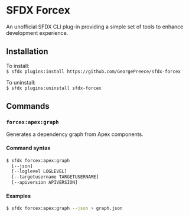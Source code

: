 # SFDX Forcex

An unofficial SFDX CLI plug-in providing a simple set of tools to enhance development experience.

## Installation

To install:  
`$ sfdx plugins:install https://github.com/GeorgePreece/sfdx-forcex`

To uninstall:  
`$ sfdx plugins:uninstall sfdx-forcex`

## Commands

### `forcex:apex:graph`
Generates a dependency graph from Apex components.
#### Command syntax
```bash
$ sfdx forcex:apex:graph 
  [--json]
  [--loglevel LOGLEVEL]
  [--targetusername TARGETUSERNAME]
  [--apiversion APIVERSION]
```
#### Examples
```bash
$ sfdx forcex:apex:graph --json > graph.json
```